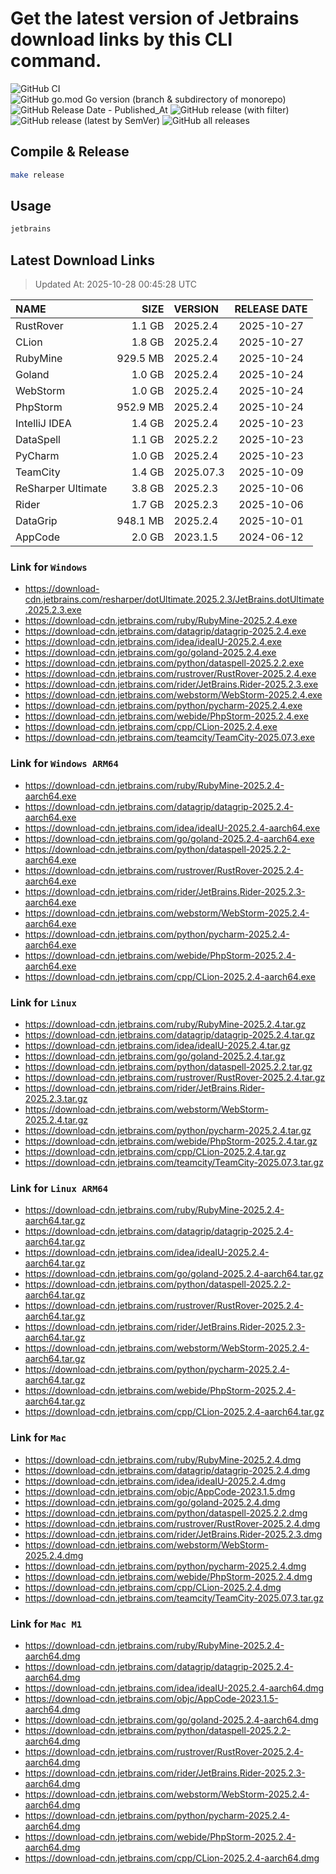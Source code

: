 # Get the latest version of Jetbrains download links by this CLI command.

![GitHub CI](https://github.com/designinlife/jetbrains/actions/workflows/ci.yml/badge.svg)
![GitHub go.mod Go version (branch & subdirectory of monorepo)](https://img.shields.io/github/go-mod/go-version/designinlife/jetbrains/master)
![GitHub Release Date - Published_At](https://img.shields.io/github/release-date/designinlife/jetbrains)
![GitHub release (with filter)](https://img.shields.io/github/v/release/designinlife/jetbrains)
![GitHub release (latest by SemVer)](https://img.shields.io/github/downloads/designinlife/jetbrains/v1.1.12/total)
![GitHub all releases](https://img.shields.io/github/downloads/designinlife/jetbrains/total)

## Compile & Release

```bash
make release
```

## Usage

```bash
jetbrains
```

## Latest Download Links

> Updated At: 2025-10-28 00:45:28 UTC

| NAME | SIZE | VERSION | RELEASE DATE |
| :-- | --: | :-- | :--: |
| RustRover | 1.1 GB | 2025.2.4 | 2025-10-27 |
| CLion | 1.8 GB | 2025.2.4 | 2025-10-27 |
| RubyMine | 929.5 MB | 2025.2.4 | 2025-10-24 |
| Goland | 1.0 GB | 2025.2.4 | 2025-10-24 |
| WebStorm | 1.0 GB | 2025.2.4 | 2025-10-24 |
| PhpStorm | 952.9 MB | 2025.2.4 | 2025-10-24 |
| IntelliJ IDEA | 1.4 GB | 2025.2.4 | 2025-10-23 |
| DataSpell | 1.1 GB | 2025.2.2 | 2025-10-23 |
| PyCharm | 1.0 GB | 2025.2.4 | 2025-10-23 |
| TeamCity | 1.4 GB | 2025.07.3 | 2025-10-09 |
| ReSharper Ultimate | 3.8 GB | 2025.2.3 | 2025-10-06 |
| Rider | 1.7 GB | 2025.2.3 | 2025-10-06 |
| DataGrip | 948.1 MB | 2025.2.4 | 2025-10-01 |
| AppCode | 2.0 GB | 2023.1.5 | 2024-06-12 |

### Link for `Windows`

* <https://download-cdn.jetbrains.com/resharper/dotUltimate.2025.2.3/JetBrains.dotUltimate.2025.2.3.exe>
* <https://download-cdn.jetbrains.com/ruby/RubyMine-2025.2.4.exe>
* <https://download-cdn.jetbrains.com/datagrip/datagrip-2025.2.4.exe>
* <https://download-cdn.jetbrains.com/idea/ideaIU-2025.2.4.exe>
* <https://download-cdn.jetbrains.com/go/goland-2025.2.4.exe>
* <https://download-cdn.jetbrains.com/python/dataspell-2025.2.2.exe>
* <https://download-cdn.jetbrains.com/rustrover/RustRover-2025.2.4.exe>
* <https://download-cdn.jetbrains.com/rider/JetBrains.Rider-2025.2.3.exe>
* <https://download-cdn.jetbrains.com/webstorm/WebStorm-2025.2.4.exe>
* <https://download-cdn.jetbrains.com/python/pycharm-2025.2.4.exe>
* <https://download-cdn.jetbrains.com/webide/PhpStorm-2025.2.4.exe>
* <https://download-cdn.jetbrains.com/cpp/CLion-2025.2.4.exe>
* <https://download-cdn.jetbrains.com/teamcity/TeamCity-2025.07.3.exe>

### Link for `Windows ARM64`

* <https://download-cdn.jetbrains.com/ruby/RubyMine-2025.2.4-aarch64.exe>
* <https://download-cdn.jetbrains.com/datagrip/datagrip-2025.2.4-aarch64.exe>
* <https://download-cdn.jetbrains.com/idea/ideaIU-2025.2.4-aarch64.exe>
* <https://download-cdn.jetbrains.com/go/goland-2025.2.4-aarch64.exe>
* <https://download-cdn.jetbrains.com/python/dataspell-2025.2.2-aarch64.exe>
* <https://download-cdn.jetbrains.com/rustrover/RustRover-2025.2.4-aarch64.exe>
* <https://download-cdn.jetbrains.com/rider/JetBrains.Rider-2025.2.3-aarch64.exe>
* <https://download-cdn.jetbrains.com/webstorm/WebStorm-2025.2.4-aarch64.exe>
* <https://download-cdn.jetbrains.com/python/pycharm-2025.2.4-aarch64.exe>
* <https://download-cdn.jetbrains.com/webide/PhpStorm-2025.2.4-aarch64.exe>
* <https://download-cdn.jetbrains.com/cpp/CLion-2025.2.4-aarch64.exe>

### Link for `Linux`

* <https://download-cdn.jetbrains.com/ruby/RubyMine-2025.2.4.tar.gz>
* <https://download-cdn.jetbrains.com/datagrip/datagrip-2025.2.4.tar.gz>
* <https://download-cdn.jetbrains.com/idea/ideaIU-2025.2.4.tar.gz>
* <https://download-cdn.jetbrains.com/go/goland-2025.2.4.tar.gz>
* <https://download-cdn.jetbrains.com/python/dataspell-2025.2.2.tar.gz>
* <https://download-cdn.jetbrains.com/rustrover/RustRover-2025.2.4.tar.gz>
* <https://download-cdn.jetbrains.com/rider/JetBrains.Rider-2025.2.3.tar.gz>
* <https://download-cdn.jetbrains.com/webstorm/WebStorm-2025.2.4.tar.gz>
* <https://download-cdn.jetbrains.com/python/pycharm-2025.2.4.tar.gz>
* <https://download-cdn.jetbrains.com/webide/PhpStorm-2025.2.4.tar.gz>
* <https://download-cdn.jetbrains.com/cpp/CLion-2025.2.4.tar.gz>
* <https://download-cdn.jetbrains.com/teamcity/TeamCity-2025.07.3.tar.gz>

### Link for `Linux ARM64`

* <https://download-cdn.jetbrains.com/ruby/RubyMine-2025.2.4-aarch64.tar.gz>
* <https://download-cdn.jetbrains.com/datagrip/datagrip-2025.2.4-aarch64.tar.gz>
* <https://download-cdn.jetbrains.com/idea/ideaIU-2025.2.4-aarch64.tar.gz>
* <https://download-cdn.jetbrains.com/go/goland-2025.2.4-aarch64.tar.gz>
* <https://download-cdn.jetbrains.com/python/dataspell-2025.2.2-aarch64.tar.gz>
* <https://download-cdn.jetbrains.com/rustrover/RustRover-2025.2.4-aarch64.tar.gz>
* <https://download-cdn.jetbrains.com/rider/JetBrains.Rider-2025.2.3-aarch64.tar.gz>
* <https://download-cdn.jetbrains.com/webstorm/WebStorm-2025.2.4-aarch64.tar.gz>
* <https://download-cdn.jetbrains.com/python/pycharm-2025.2.4-aarch64.tar.gz>
* <https://download-cdn.jetbrains.com/webide/PhpStorm-2025.2.4-aarch64.tar.gz>
* <https://download-cdn.jetbrains.com/cpp/CLion-2025.2.4-aarch64.tar.gz>

### Link for `Mac`

* <https://download-cdn.jetbrains.com/ruby/RubyMine-2025.2.4.dmg>
* <https://download-cdn.jetbrains.com/datagrip/datagrip-2025.2.4.dmg>
* <https://download-cdn.jetbrains.com/idea/ideaIU-2025.2.4.dmg>
* <https://download-cdn.jetbrains.com/objc/AppCode-2023.1.5.dmg>
* <https://download-cdn.jetbrains.com/go/goland-2025.2.4.dmg>
* <https://download-cdn.jetbrains.com/python/dataspell-2025.2.2.dmg>
* <https://download-cdn.jetbrains.com/rustrover/RustRover-2025.2.4.dmg>
* <https://download-cdn.jetbrains.com/rider/JetBrains.Rider-2025.2.3.dmg>
* <https://download-cdn.jetbrains.com/webstorm/WebStorm-2025.2.4.dmg>
* <https://download-cdn.jetbrains.com/python/pycharm-2025.2.4.dmg>
* <https://download-cdn.jetbrains.com/webide/PhpStorm-2025.2.4.dmg>
* <https://download-cdn.jetbrains.com/cpp/CLion-2025.2.4.dmg>
* <https://download-cdn.jetbrains.com/teamcity/TeamCity-2025.07.3.tar.gz>

### Link for `Mac M1`

* <https://download-cdn.jetbrains.com/ruby/RubyMine-2025.2.4-aarch64.dmg>
* <https://download-cdn.jetbrains.com/datagrip/datagrip-2025.2.4-aarch64.dmg>
* <https://download-cdn.jetbrains.com/idea/ideaIU-2025.2.4-aarch64.dmg>
* <https://download-cdn.jetbrains.com/objc/AppCode-2023.1.5-aarch64.dmg>
* <https://download-cdn.jetbrains.com/go/goland-2025.2.4-aarch64.dmg>
* <https://download-cdn.jetbrains.com/python/dataspell-2025.2.2-aarch64.dmg>
* <https://download-cdn.jetbrains.com/rustrover/RustRover-2025.2.4-aarch64.dmg>
* <https://download-cdn.jetbrains.com/rider/JetBrains.Rider-2025.2.3-aarch64.dmg>
* <https://download-cdn.jetbrains.com/webstorm/WebStorm-2025.2.4-aarch64.dmg>
* <https://download-cdn.jetbrains.com/python/pycharm-2025.2.4-aarch64.dmg>
* <https://download-cdn.jetbrains.com/webide/PhpStorm-2025.2.4-aarch64.dmg>
* <https://download-cdn.jetbrains.com/cpp/CLion-2025.2.4-aarch64.dmg>
